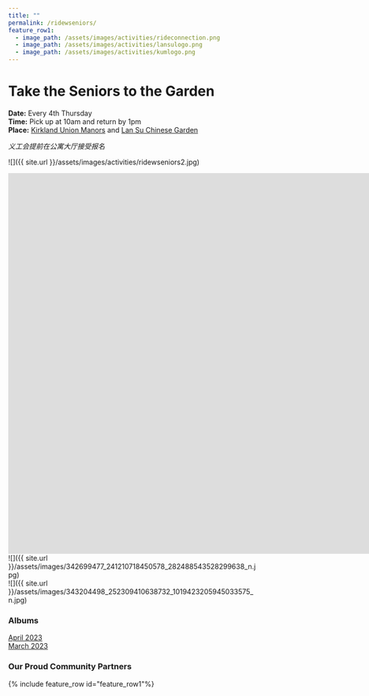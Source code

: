 ```yaml
---
title: ""
permalink: /ridewseniors/
feature_row1:
  - image_path: /assets/images/activities/rideconnection.png
  - image_path: /assets/images/activities/lansulogo.png
  - image_path: /assets/images/activities/kumlogo.png
---
```


# Take the Seniors to the Garden

**Date:** Every 4th Thursday  
**Time:** Pick up at 10am and return by 1pm  
**Place:** [Kirkland Union Manors](https://theunionmanors.org/kirkland-union-manors/) and [Lan Su Chinese Garden](https://lansugarden.org/)  

*义工会提前在公寓大厅接受报名*

![]({{ site.url }}/assets/images/activities/ridewseniors2.jpg)
<br>
<iframe width="2113" height="771" src="https://www.youtube.com/embed/hYQRBRf0vsg" title="Ride with Seniors to Visit Lan Su Chinese Garden" frameborder="0" allow="accelerometer; autoplay; clipboard-write; encrypted-media; gyroscope; picture-in-picture; web-share" allowfullscreen></iframe>
<br>
![]({{ site.url }}/assets/images/342699477_241210718450578_282488543528299638_n.jpg)
<br>
![]({{ site.url }}/assets/images/343204498_252309410638732_1019423205945033575_n.jpg)

### Albums

[April 2023](https://pdxchinese.org/ride_with_seniors_apr_2023/)  
[March 2023](https://pdxchinese.org/ride_with_seniors_mar_2023/)  

### Our Proud Community Partners

{% include feature_row id="feature_row1"%}
